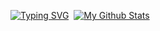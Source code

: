 <a href="https://git.io/typing-svg"><img src="https://readme-typing-svg.herokuapp.com?font=Nunito&pause=1000&color=F7F7F7&repeat=false&random=false&width=435&lines=Hey+There+It's+Vanika!" alt="Typing SVG" /></a>
<img src="https://komarev.com/ghpvc/?username=MaybeVanika&style=flat&color=blue" alt="" align="center"/>
[![My Github Stats](https://github-stats-alpha.vercel.app/api?username=maybevanika&cc=000&tc=fff&ic=fff&bc=000 "My Stats")](https://github-stats-alpha.vercel.app/api?username=maybevanika&cc=000&tc=fff&ic=fff&bc=000 "My Github Stats")
